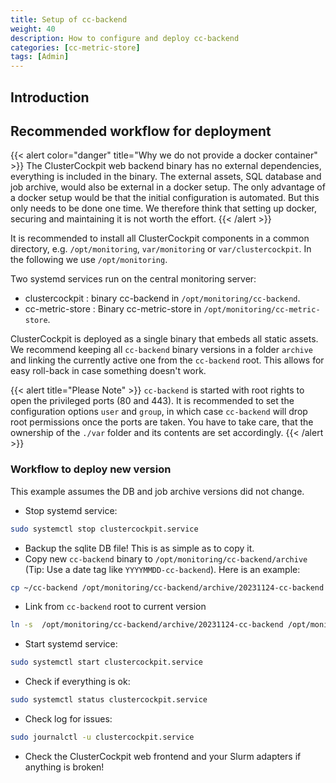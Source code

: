 ```yaml
---
title: Setup of cc-backend
weight: 40
description: How to configure and deploy cc-backend
categories: [cc-metric-store]
tags: [Admin]
---
```


## Introduction

## Recommended workflow for deployment

{{< alert color="danger" title="Why we do not provide a docker container" >}}
The ClusterCockpit web backend binary has no external dependencies, everything
is included in the binary. The external assets, SQL database and job archive,
would also be external in a docker setup. The only advantage of a docker setup
would be that the initial configuration is automated. But this only needs to be
done one time. We therefore think that setting up docker, securing and
maintaining it is not worth the effort.
{{< /alert >}}

It is recommended to install all ClusterCockpit components in a common
directory, e.g. `/opt/monitoring`, `var/monitoring` or `var/clustercockpit`. In
the following we use `/opt/monitoring`.

Two systemd services run on the central monitoring server:

- clustercockpit : binary cc-backend in `/opt/monitoring/cc-backend`.
- cc-metric-store : Binary cc-metric-store in `/opt/monitoring/cc-metric-store`.

ClusterCockpit is deployed as a single binary that embeds all static assets.
We recommend keeping all `cc-backend` binary versions in a folder `archive` and
linking the currently active one from the `cc-backend` root.
This allows for easy roll-back in case something doesn't work.

{{< alert title="Please Note" >}}
`cc-backend` is started with root rights to open the privileged ports (80 and
443). It is recommended to set the configuration options `user` and `group`, in
which case `cc-backend` will drop root permissions once the ports are taken.
You have to take care, that the ownership of the `./var` folder and
its contents are set accordingly.
{{< /alert >}}

### Workflow to deploy new version

This example assumes the DB and job archive versions did not change.

- Stop systemd service:

```sh
sudo systemctl stop clustercockpit.service
```

- Backup the sqlite DB file! This is as simple as to copy it.
- Copy new `cc-backend` binary to `/opt/monitoring/cc-backend/archive` (Tip: Use a
  date tag like `YYYYMMDD-cc-backend`). Here is an example:

```sh
cp ~/cc-backend /opt/monitoring/cc-backend/archive/20231124-cc-backend
```

- Link from `cc-backend` root to current version

```sh
ln -s  /opt/monitoring/cc-backend/archive/20231124-cc-backend /opt/monitoring/cc-backend/cc-backend
```

- Start systemd service:

```sh
sudo systemctl start clustercockpit.service
```

- Check if everything is ok:

```sh
sudo systemctl status clustercockpit.service
```

- Check log for issues:

```sh
sudo journalctl -u clustercockpit.service
```

- Check the ClusterCockpit web frontend and your Slurm adapters if anything is broken!
